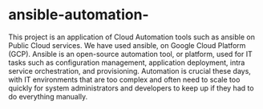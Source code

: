 # ansible-automation-
This project is an application of Cloud Automation tools such as ansible on Public Cloud services. We have used ansible, on Google Cloud Platform (GCP). Ansible is an open-source automation tool, or platform, used for IT tasks such as configuration management, application deployment, intra service orchestration, and provisioning. Automation is crucial these days, with IT environments that are too complex and often need to scale too quickly for system administrators and developers to keep up if they had to do everything manually.

